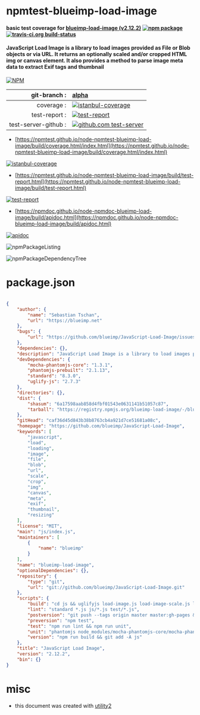 # npmtest-blueimp-load-image

#### basic test coverage for  [blueimp-load-image (v2.12.2)](https://github.com/blueimp/JavaScript-Load-Image)  [![npm package](https://img.shields.io/npm/v/npmtest-blueimp-load-image.svg?style=flat-square)](https://www.npmjs.org/package/npmtest-blueimp-load-image) [![travis-ci.org build-status](https://api.travis-ci.org/npmtest/node-npmtest-blueimp-load-image.svg)](https://travis-ci.org/npmtest/node-npmtest-blueimp-load-image)

#### JavaScript Load Image is a library to load images provided as File or Blob objects or via URL. It returns an optionally scaled and/or cropped HTML img or canvas element. It also provides a method to parse image meta data to extract Exif tags and thumbnail

[![NPM](https://nodei.co/npm/blueimp-load-image.png?downloads=true&downloadRank=true&stars=true)](https://www.npmjs.com/package/blueimp-load-image)

| git-branch : | [alpha](https://github.com/npmtest/node-npmtest-blueimp-load-image/tree/alpha)|
|--:|:--|
| coverage : | [![istanbul-coverage](https://npmtest.github.io/node-npmtest-blueimp-load-image/build/coverage.badge.svg)](https://npmtest.github.io/node-npmtest-blueimp-load-image/build/coverage.html/index.html)|
| test-report : | [![test-report](https://npmtest.github.io/node-npmtest-blueimp-load-image/build/test-report.badge.svg)](https://npmtest.github.io/node-npmtest-blueimp-load-image/build/test-report.html)|
| test-server-github : | [![github.com test-server](https://npmtest.github.io/node-npmtest-blueimp-load-image/GitHub-Mark-32px.png)](https://npmtest.github.io/node-npmtest-blueimp-load-image/build/app/index.html) | | build-artifacts : | [![build-artifacts](https://npmtest.github.io/node-npmtest-blueimp-load-image/glyphicons_144_folder_open.png)](https://github.com/npmtest/node-npmtest-blueimp-load-image/tree/gh-pages/build)|

- [https://npmtest.github.io/node-npmtest-blueimp-load-image/build/coverage.html/index.html](https://npmtest.github.io/node-npmtest-blueimp-load-image/build/coverage.html/index.html)

[![istanbul-coverage](https://npmtest.github.io/node-npmtest-blueimp-load-image/build/screenCapture.buildCi.browser.%252Ftmp%252Fbuild%252Fcoverage.lib.html.png)](https://npmtest.github.io/node-npmtest-blueimp-load-image/build/coverage.html/index.html)

- [https://npmtest.github.io/node-npmtest-blueimp-load-image/build/test-report.html](https://npmtest.github.io/node-npmtest-blueimp-load-image/build/test-report.html)

[![test-report](https://npmtest.github.io/node-npmtest-blueimp-load-image/build/screenCapture.buildCi.browser.%252Ftmp%252Fbuild%252Ftest-report.html.png)](https://npmtest.github.io/node-npmtest-blueimp-load-image/build/test-report.html)

- [https://npmdoc.github.io/node-npmdoc-blueimp-load-image/build/apidoc.html](https://npmdoc.github.io/node-npmdoc-blueimp-load-image/build/apidoc.html)

[![apidoc](https://npmdoc.github.io/node-npmdoc-blueimp-load-image/build/screenCapture.buildCi.browser.%252Ftmp%252Fbuild%252Fapidoc.html.png)](https://npmdoc.github.io/node-npmdoc-blueimp-load-image/build/apidoc.html)

![npmPackageListing](https://npmtest.github.io/node-npmtest-blueimp-load-image/build/screenCapture.npmPackageListing.svg)

![npmPackageDependencyTree](https://npmtest.github.io/node-npmtest-blueimp-load-image/build/screenCapture.npmPackageDependencyTree.svg)



# package.json

```json

{
    "author": {
        "name": "Sebastian Tschan",
        "url": "https://blueimp.net"
    },
    "bugs": {
        "url": "https://github.com/blueimp/JavaScript-Load-Image/issues"
    },
    "dependencies": {},
    "description": "JavaScript Load Image is a library to load images provided as File or Blob objects or via URL. It returns an optionally scaled and/or cropped HTML img or canvas element. It also provides a method to parse image meta data to extract Exif tags and thumbnail",
    "devDependencies": {
        "mocha-phantomjs-core": "1.3.1",
        "phantomjs-prebuilt": "2.1.13",
        "standard": "8.3.0",
        "uglify-js": "2.7.3"
    },
    "directories": {},
    "dist": {
        "shasum": "6a17598aab858d4fbf01543e0631141b51057c87",
        "tarball": "https://registry.npmjs.org/blueimp-load-image/-/blueimp-load-image-2.12.2.tgz"
    },
    "gitHead": "caf36d45d843b38b8763cb4a921d7ce51681a08c",
    "homepage": "https://github.com/blueimp/JavaScript-Load-Image",
    "keywords": [
        "javascript",
        "load",
        "loading",
        "image",
        "file",
        "blob",
        "url",
        "scale",
        "crop",
        "img",
        "canvas",
        "meta",
        "exif",
        "thumbnail",
        "resizing"
    ],
    "license": "MIT",
    "main": "js/index.js",
    "maintainers": [
        {
            "name": "blueimp"
        }
    ],
    "name": "blueimp-load-image",
    "optionalDependencies": {},
    "repository": {
        "type": "git",
        "url": "git://github.com/blueimp/JavaScript-Load-Image.git"
    },
    "scripts": {
        "build": "cd js && uglifyjs load-image.js load-image-scale.js load-image-meta.js load-image-fetch.js load-image-exif.js load-image-exif-map.js load-image-orientation.js -c -m -o load-image.all.min.js --source-map load-image.all.min.js.map",
        "lint": "standard *.js js/*.js test/*.js",
        "postversion": "git push --tags origin master master:gh-pages && npm publish",
        "preversion": "npm test",
        "test": "npm run lint && npm run unit",
        "unit": "phantomjs node_modules/mocha-phantomjs-core/mocha-phantomjs-core.js test/index.html",
        "version": "npm run build && git add -A js"
    },
    "title": "JavaScript Load Image",
    "version": "2.12.2",
    "bin": {}
}
```



# misc
- this document was created with [utility2](https://github.com/kaizhu256/node-utility2)
